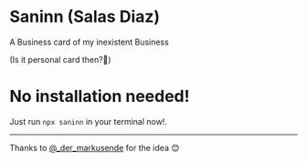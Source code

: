 # Saninn (Salas Diaz) 

A Business card of my inexistent Business

(Is it personal card then?🤔)

# No installation needed!

Just run `npx saninn` in your terminal now!.

---

Thanks to [@_der_markusende](https://twitter.com/_der_markusende) for the idea 😊